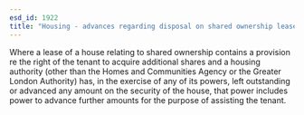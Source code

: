 ```yaml
---
esd_id: 1922
title: "Housing - advances regarding disposal on shared ownership lease"
---
```


Where a lease of a house relating to shared ownership contains a provision re the right of the tenant to acquire additional shares and a housing authority (other than the Homes and Communities Agency or the Greater London Authority) has, in the exercise of any of its powers, left outstanding or advanced any amount on the security of the house, that power includes power to advance further amounts for the purpose of assisting the tenant.


